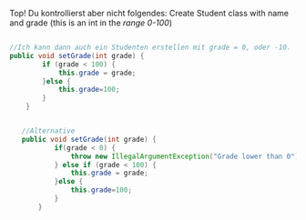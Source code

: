 Top! Du kontrollierst aber nicht folgendes:
Create Student class with name and grade (this is an int in the *range 0-100*)

 ```java

//Ich kann dann auch ein Studenten erstellen mit grade = 0, oder -10.
 public void setGrade(int grade) {
         if (grade < 100) {
             this.grade = grade;
         }else {
             this.grade=100;
         }
     }


    //Alternative
    public void setGrade(int grade) {
            if(grade < 0) {
                throw new IllegalArgumentException("Grade lower than 0");
            } else if (grade < 100) {
                this.grade = grade;
            }else {
                this.grade=100;
            }
        }


  ```
